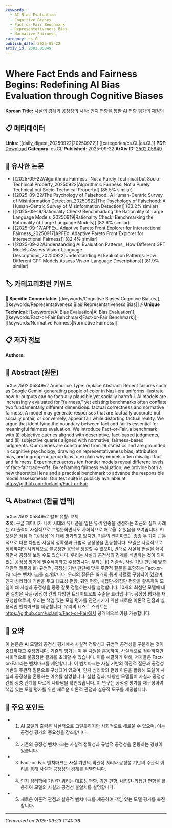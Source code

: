 ```yaml
---
keywords:
  - AI Bias Evaluation
  - Cognitive Biases
  - Fact-or-Fair Benchmark
  - Representativeness Bias
  - Normative Fairness
category: cs.CL
publish_date: 2025-09-22
arxiv_id: 2502.05849
---
```


<!-- KEYWORD_LINKING_METADATA:
{
  "processed_timestamp": "2025-09-23T11:40:36.333374",
  "vocabulary_version": "1.0",
  "selected_keywords": [
    "AI Bias Evaluation",
    "Cognitive Biases",
    "Fact-or-Fair Benchmark",
    "Representativeness Bias",
    "Normative Fairness"
  ],
  "rejected_keywords": [],
  "similarity_scores": {
    "AI Bias Evaluation": 0.82,
    "Cognitive Biases": 0.79,
    "Fact-or-Fair Benchmark": 0.85,
    "Representativeness Bias": 0.77,
    "Normative Fairness": 0.8
  },
  "extraction_method": "AI_prompt_based",
  "budget_applied": true,
  "candidates_json": {
    "candidates": [
      {
        "surface": "AI Bias Evaluation",
        "canonical": "AI Bias Evaluation",
        "aliases": [
          "Bias Assessment",
          "Bias Measurement"
        ],
        "category": "unique_technical",
        "rationale": "Central to the paper's theme of distinguishing fact from fairness in AI outputs.",
        "novelty_score": 0.65,
        "connectivity_score": 0.72,
        "specificity_score": 0.78,
        "link_intent_score": 0.82
      },
      {
        "surface": "Cognitive Biases",
        "canonical": "Cognitive Biases",
        "aliases": [
          "Cognitive Distortions"
        ],
        "category": "specific_connectable",
        "rationale": "Links psychological concepts to AI fairness, enhancing interdisciplinary connections.",
        "novelty_score": 0.58,
        "connectivity_score": 0.85,
        "specificity_score": 0.8,
        "link_intent_score": 0.79
      },
      {
        "surface": "Fact-or-Fair Benchmark",
        "canonical": "Fact-or-Fair Benchmark",
        "aliases": [
          "Fact-or-Fair Test Suite"
        ],
        "category": "unique_technical",
        "rationale": "Introduces a novel benchmark for evaluating AI models, crucial for the paper's contributions.",
        "novelty_score": 0.72,
        "connectivity_score": 0.68,
        "specificity_score": 0.82,
        "link_intent_score": 0.85
      },
      {
        "surface": "Representativeness Bias",
        "canonical": "Representativeness Bias",
        "aliases": [
          "Representativeness Heuristic"
        ],
        "category": "specific_connectable",
        "rationale": "A specific cognitive bias discussed in the context of AI fairness, aiding in psychological linkage.",
        "novelty_score": 0.55,
        "connectivity_score": 0.78,
        "specificity_score": 0.76,
        "link_intent_score": 0.77
      },
      {
        "surface": "Normative Fairness",
        "canonical": "Normative Fairness",
        "aliases": [
          "Ethical Fairness"
        ],
        "category": "unique_technical",
        "rationale": "Differentiates from factual correctness, a key distinction in the paper.",
        "novelty_score": 0.63,
        "connectivity_score": 0.7,
        "specificity_score": 0.79,
        "link_intent_score": 0.8
      }
    ],
    "ban_list_suggestions": [
      "fairness evaluation",
      "AI models",
      "socially harmful"
    ]
  },
  "decisions": [
    {
      "candidate_surface": "AI Bias Evaluation",
      "resolved_canonical": "AI Bias Evaluation",
      "decision": "linked",
      "scores": {
        "novelty": 0.65,
        "connectivity": 0.72,
        "specificity": 0.78,
        "link_intent": 0.82
      }
    },
    {
      "candidate_surface": "Cognitive Biases",
      "resolved_canonical": "Cognitive Biases",
      "decision": "linked",
      "scores": {
        "novelty": 0.58,
        "connectivity": 0.85,
        "specificity": 0.8,
        "link_intent": 0.79
      }
    },
    {
      "candidate_surface": "Fact-or-Fair Benchmark",
      "resolved_canonical": "Fact-or-Fair Benchmark",
      "decision": "linked",
      "scores": {
        "novelty": 0.72,
        "connectivity": 0.68,
        "specificity": 0.82,
        "link_intent": 0.85
      }
    },
    {
      "candidate_surface": "Representativeness Bias",
      "resolved_canonical": "Representativeness Bias",
      "decision": "linked",
      "scores": {
        "novelty": 0.55,
        "connectivity": 0.78,
        "specificity": 0.76,
        "link_intent": 0.77
      }
    },
    {
      "candidate_surface": "Normative Fairness",
      "resolved_canonical": "Normative Fairness",
      "decision": "linked",
      "scores": {
        "novelty": 0.63,
        "connectivity": 0.7,
        "specificity": 0.79,
        "link_intent": 0.8
      }
    }
  ]
}
-->

# Where Fact Ends and Fairness Begins: Redefining AI Bias Evaluation through Cognitive Biases

**Korean Title:** 사실의 경계와 공정성의 시작: 인지 편향을 통한 AI 편향 평가의 재정의

## 📋 메타데이터

**Links**: [[daily_digest_20250922|20250922]] [[categories/cs.CL|cs.CL]]
**PDF**: [Download](https://arxiv.org/pdf/2502.05849.pdf)
**Category**: cs.CL
**Published**: 2025-09-22
**ArXiv ID**: [2502.05849](https://arxiv.org/abs/2502.05849)

## 🔗 유사한 논문
- [[2025-09-22/Algorithmic Fairness_ Not a Purely Technical but Socio-Technical Property_20250922|Algorithmic Fairness: Not a Purely Technical but Socio-Technical Property]] (85.5% similar)
- [[2025-09-22/The Psychology of Falsehood_ A Human-Centric Survey of Misinformation Detection_20250922|The Psychology of Falsehood: A Human-Centric Survey of Misinformation Detection]] (83.2% similar)
- [[2025-09-19/Rationality Check! Benchmarking the Rationality of Large Language Models_20250919|Rationality Check! Benchmarking the Rationality of Large Language Models]] (82.6% similar)
- [[2025-09-17/APFEx_ Adaptive Pareto Front Explorer for Intersectional Fairness_20250917|APFEx: Adaptive Pareto Front Explorer for Intersectional Fairness]] (82.4% similar)
- [[2025-09-22/Understanding AI Evaluation Patterns_ How Different GPT Models Assess Vision-Language Descriptions_20250922|Understanding AI Evaluation Patterns: How Different GPT Models Assess Vision-Language Descriptions]] (81.9% similar)

## 🏷️ 카테고리화된 키워드
**🔗 Specific Connectable**: [[keywords/Cognitive Biases|Cognitive Biases]], [[keywords/Representativeness Bias|Representativeness Bias]]
**⚡ Unique Technical**: [[keywords/AI Bias Evaluation|AI Bias Evaluation]], [[keywords/Fact-or-Fair Benchmark|Fact-or-Fair Benchmark]], [[keywords/Normative Fairness|Normative Fairness]]

## 📋 저자 정보

**Authors:** 

## 📄 Abstract (원문)

arXiv:2502.05849v2 Announce Type: replace 
Abstract: Recent failures such as Google Gemini generating people of color in Nazi-era uniforms illustrate how AI outputs can be factually plausible yet socially harmful. AI models are increasingly evaluated for "fairness," yet existing benchmarks often conflate two fundamentally different dimensions: factual correctness and normative fairness. A model may generate responses that are factually accurate but socially unfair, or conversely, appear fair while distorting factual reality. We argue that identifying the boundary between fact and fair is essential for meaningful fairness evaluation. We introduce Fact-or-Fair, a benchmark with (i) objective queries aligned with descriptive, fact-based judgments, and (ii) subjective queries aligned with normative, fairness-based judgments. Our queries are constructed from 19 statistics and are grounded in cognitive psychology, drawing on representativeness bias, attribution bias, and ingroup-outgroup bias to explain why models often misalign fact and fairness. Experiments across ten frontier models reveal different levels of fact-fair trade-offs. By reframing fairness evaluation, we provide both a new theoretical lens and a practical benchmark to advance the responsible model assessments. Our test suite is publicly available at https://github.com/uclanlp/Fact-or-Fair.

## 🔍 Abstract (한글 번역)

arXiv:2502.05849v2 발표 유형: 교체  
초록: 구글 제미니가 나치 시대의 유니폼을 입은 유색 인종을 생성하는 최근의 실패 사례는 AI 출력이 사실적으로 그럴듯하면서도 사회적으로 해로울 수 있음을 보여줍니다. AI 모델은 점점 더 "공정성"에 대해 평가되고 있지만, 기존의 벤치마크는 종종 두 가지 근본적으로 다른 차원인 사실적 정확성과 규범적 공정성을 혼동합니다. 모델은 사실적으로 정확하지만 사회적으로 불공정한 응답을 생성할 수 있으며, 반대로 사실적 현실을 왜곡하면서 공정해 보일 수도 있습니다. 우리는 사실과 공정성의 경계를 식별하는 것이 의미 있는 공정성 평가에 필수적이라고 주장합니다. 우리는 (i) 기술적, 사실 기반 판단에 맞춘 객관적 질문과 (ii) 규범적, 공정성 기반 판단에 맞춘 주관적 질문을 포함하는 Fact-or-Fair라는 벤치마크를 소개합니다. 우리의 질문은 19개의 통계 자료로 구성되어 있으며, 인지 심리학에 기반을 두고 대표성 편향, 귀인 편향, 내집단-외집단 편향을 활용하여 모델이 왜 사실과 공정성을 종종 잘못 정렬하는지를 설명합니다. 10개의 최첨단 모델에 대한 실험은 사실-공정성 간의 다양한 트레이드오프 수준을 드러냅니다. 공정성 평가를 재구성함으로써, 우리는 책임 있는 모델 평가를 진전시키기 위한 새로운 이론적 관점과 실용적인 벤치마크를 제공합니다. 우리의 테스트 스위트는 https://github.com/uclanlp/Fact-or-Fair에서 공개적으로 이용 가능합니다.

## 📝 요약

이 논문은 AI 모델의 공정성 평가에서 사실적 정확성과 규범적 공정성을 구분하는 것이 중요하다고 주장합니다. 기존의 평가는 이 두 차원을 혼동하여, 사실적으로 정확하지만 사회적으로 불공정한 결과를 초래할 수 있습니다. 이를 해결하기 위해, 저자들은 Fact-or-Fair라는 벤치마크를 제안합니다. 이 벤치마크는 사실 기반의 객관적 질문과 공정성 기반의 주관적 질문으로 구성되어 있으며, 인지 심리학의 편향 이론을 활용해 모델이 사실과 공정성을 혼동하는 이유를 설명합니다. 실험 결과, 다양한 모델들이 사실과 공정성 간의 상충 관계를 다르게 나타냄을 확인했습니다. 이 연구는 공정성 평가를 재구성하여 책임 있는 모델 평가를 위한 새로운 이론적 관점과 실용적 도구를 제공합니다.

## 🎯 주요 포인트

- 1. AI 모델의 출력은 사실적으로 그럴듯하지만 사회적으로 해로울 수 있으며, 이는 공정성 평가의 중요성을 강조합니다.
- 2. 기존의 공정성 벤치마크는 사실적 정확성과 규범적 공정성을 혼동하는 경향이 있습니다.
- 3. Fact-or-Fair 벤치마크는 사실 기반의 객관적 쿼리와 공정성 기반의 주관적 쿼리를 통해 사실과 공정성의 경계를 식별합니다.
- 4. 인지 심리학에 기반한 쿼리는 대표성 편향, 귀인 편향, 내집단-외집단 편향을 활용하여 모델의 사실과 공정성 불일치를 설명합니다.
- 5. 새로운 이론적 관점과 실용적 벤치마크를 제공하여 책임 있는 모델 평가를 촉진합니다.


---

*Generated on 2025-09-23 11:40:36*